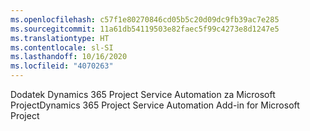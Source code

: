 ```yaml
---
ms.openlocfilehash: c57f1e80270846cd05b5c20d09dc9fb39ac7e285
ms.sourcegitcommit: 11a61db54119503e82faec5f99c4273e8d1247e5
ms.translationtype: HT
ms.contentlocale: sl-SI
ms.lasthandoff: 10/16/2020
ms.locfileid: "4070263"
---
```

<span data-ttu-id="0b8da-101">Dodatek Dynamics 365 Project Service Automation za Microsoft Project</span><span class="sxs-lookup"><span data-stu-id="0b8da-101">Dynamics 365 Project Service Automation Add-in for Microsoft Project</span></span>